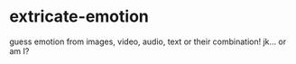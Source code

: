 # extricate-emotion
guess emotion from images, video, audio, text or their combination! jk... or am I?

